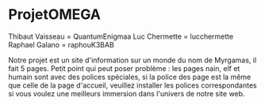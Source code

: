 # ProjetOMEGA
Thibaut Vaisseau = QuantumEnigmaa
Luc Chermette = lucchermette
Raphael Galano = raphouK3BAB

Notre projet est un site d'information sur un monde du nom de Myrgamas, il fait 5 pages.
Petit point qui peut poser problème : les pages nain, elf et humain sont avec des polices spéciales, si la police des page est la même que celle de la page d'accueil, veuillez installer les polices correspondantes si vous voulez une meilleurs immersion dans l'univers de notre site web.

